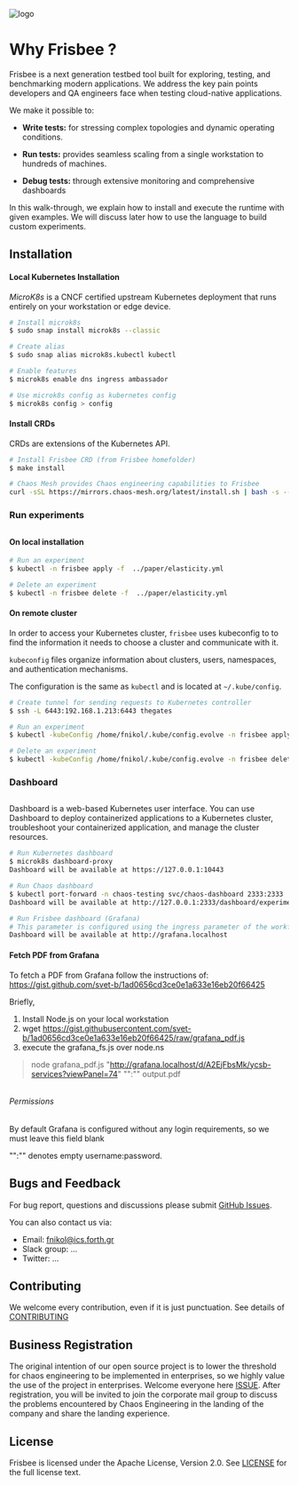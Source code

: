 ![logo](https://https://www.vectorstock.com/royalty-free-vector/disc-golf-frisbee-eps-vector-25179185)  



# Why Frisbee ?



Frisbee is a next generation testbed tool built for exploring, testing, and benchmarking modern applications. We address the key pain points developers and QA engineers  face when testing cloud-native applications.

We make it possible to:

* **Write tests:**  for stressing complex topologies and dynamic operating conditions.

* **Run tests:**  provides seamless scaling from a single workstation to hundreds of machines.

* **Debug tests:**  through extensive monitoring and comprehensive dashboards

  

In this walk-through, we explain how to install and execute the runtime with given examples. We will discuss later how to use the language to build custom experiments.



## Installation

#### Local Kubernetes Installation

*MicroK8s* is a CNCF certified upstream Kubernetes deployment that runs entirely on your workstation or edge device.

```bash
# Install microk8s
$ sudo snap install microk8s --classic

# Create alias 
$ sudo snap alias microk8s.kubectl kubectl

# Enable features
$ microk8s enable dns ingress ambassador

# Use microk8s config as kubernetes config
$ microk8s config > config
```



#### Install CRDs

CRDs are extensions of the Kubernetes API. 

```bash
# Install Frisbee CRD (from Frisbee homefolder)
$ make install

# Chaos Mesh provides Chaos engineering capabilities to Frisbee
curl -sSL https://mirrors.chaos-mesh.org/latest/install.sh | bash -s -- --microk8s
```



### Run experiments

## 



#### On local installation

```bash
# Run an experiment
$ kubectl -n frisbee apply -f  ../paper/elasticity.yml

# Delete an experiment
$ kubectl -n frisbee delete -f  ../paper/elasticity.yml
```



#### On remote cluster

In order to access your Kubernetes cluster, `frisbee` uses kubeconfig to to find the information it needs to choose a cluster and communicate with it.

`kubeconfig` files organize information about clusters, users, namespaces, and authentication mechanisms.

The configuration is the same as `kubectl` and is located at `~/.kube/config`.



```bash
# Create tunnel for sending requests to Kubernetes controller
$ ssh -L 6443:192.168.1.213:6443 thegates

# Run an experiment
$ kubectl -kubeConfig /home/fnikol/.kube/config.evolve -n frisbee apply -f  ../paper/elasticity.yml 		

# Delete an experiment
$ kubectl -kubeConfig /home/fnikol/.kube/config.evolve -n frisbee delete -f  ../paper/elasticity.yml
```



### Dashboard

## 

Dashboard is a web-based Kubernetes user interface. You can use Dashboard to deploy containerized applications to a Kubernetes cluster, troubleshoot your containerized application, and manage the cluster resources.



```bash
# Run Kubernetes dashboard
$ microk8s dashboard-proxy
Dashboard will be available at https://127.0.0.1:10443

# Run Chaos dashboard
$ kubectl port-forward -n chaos-testing svc/chaos-dashboard 2333:2333
Dashboard will be available at http://127.0.0.1:2333/dashboard/experiments

# Run Frisbee dashboard (Grafana)
# This parameter is configured using the ingress parameter of the workflow. By default, 
Dashboard will be available at http://grafana.localhost
```





#### Fetch PDF from Grafana

To fetch a PDF from Grafana follow the instructions of: https://gist.github.com/svet-b/1ad0656cd3ce0e1a633e16eb20f66425

Briefly,

1. Install Node.js on your local workstation
2. wget https://gist.githubusercontent.com/svet-b/1ad0656cd3ce0e1a633e16eb20f66425/raw/grafana_pdf.js
3. execute the grafana_fs.js over node.ns



> node grafana_pdf.js "http://grafana.localhost/d/A2EjFbsMk/ycsb-services?viewPanel=74" "":"" output.pdf

###### 

###### Permissions

By default Grafana is configured without any login requirements, so we must leave this field blank

"":"" denotes empty username:password.





## Bugs and Feedback
For bug report, questions and discussions please submit [GitHub Issues](https://github.com/CARV-ICS-FORTH/frisbee/issues). 


You can also contact us via:
* Email: fnikol@ics.forth.gr
* Slack group: ...
* Twitter: ...



## Contributing

We welcome every contribution, even if it is just punctuation. See details of [CONTRIBUTING](docs/CONTRIBUTING.md)



## Business Registration

The original intention of our open source project is to lower the threshold for chaos engineering to be implemented in enterprises, so we highly value the use of the project in enterprises. Welcome everyone here [ISSUE](https://github.com/chaosblade-io/chaosblade/issues/32). After registration, you will be invited to join the corporate mail group to discuss the problems encountered by Chaos Engineering in the landing of the company and share the landing experience.




## License

Frisbee is licensed under the Apache License, Version 2.0. See [LICENSE](http://www.apache.org/licenses/LICENSE-2.0) for the full license text.


